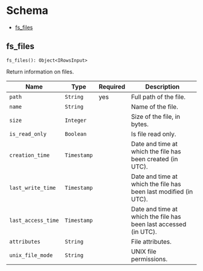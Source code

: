 # Schema

- [fs_files](#fs_files)

## **fs_files**

```
fs_files(): Object<IRowsInput>
```

Return information on files.

| Name | Type | Required | Description |
| --- | --- | --- | --- |
| `path` | `String` | yes | Full path of the file. |
| `name` | `String` |  | Name of the file. |
| `size` | `Integer` |  | Size of the file, in bytes. |
| `is_read_only` | `Boolean` |  | Is file read only. |
| `creation_time` | `Timestamp` |  | Date and time at which the file has been created (in UTC). |
| `last_write_time` | `Timestamp` |  | Date and time at which the file has been last modified (in UTC). |
| `last_access_time` | `Timestamp` |  | Date and time at which the file has been last accessed (in UTC). |
| `attributes` | `String` |  | File attributes. |
| `unix_file_mode` | `String` |  | UNIX file permissions. |
